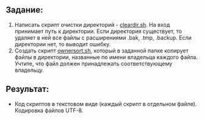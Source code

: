 ## Задание:
1. Написать скрипт очистки директорий - [cleardir.sh](https://github.com/iamseryy/tasks_learn_linux/blob/main/task8/cleardir.sh). На вход принимает путь к директории. Если директория существует, то удаляет в ней все файлы с расширениями .bak, .tmp, .backup. Если директории нет, то выводит ошибку.
2. Создать скрипт [ownersort.sh](https://github.com/iamseryy/tasks_learn_linux/blob/main/task8/ownersort.sh), который в заданной папке копирует файлы в директории, названные по имени владельца каждого файла. Учтите, что файл должен принадлежать соответствующему владельцу.

## Результат:
* Код скриптов в текстовом виде (каждый скрипт в отдельном файле). Кодировка файлов UTF-8.